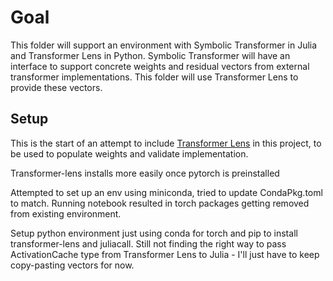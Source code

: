 # Goal

This folder will support an environment with Symbolic Transformer in Julia and Transformer Lens in Python. Symbolic Transformer will have an interface to support concrete weights and residual vectors from external transformer implementations. This folder will use Transformer Lens to provide these vectors.

## Setup

This is the start of an attempt to include [Transformer Lens](https://neelnanda-io.github.io/TransformerLens/) in this project, to 
be used to populate weights and validate implementation.

Transformer-lens installs more easily once pytorch is preinstalled

Attempted to set up an env using miniconda, tried to update CondaPkg.toml to match. Running notebook resulted in torch packages getting removed from existing environment.

Setup python environment just using conda for torch and pip to install transformer-lens and juliacall. Still not finding the right way to pass ActivationCache type from 
Transformer Lens to Julia - I'll just have to keep copy-pasting vectors for now.
